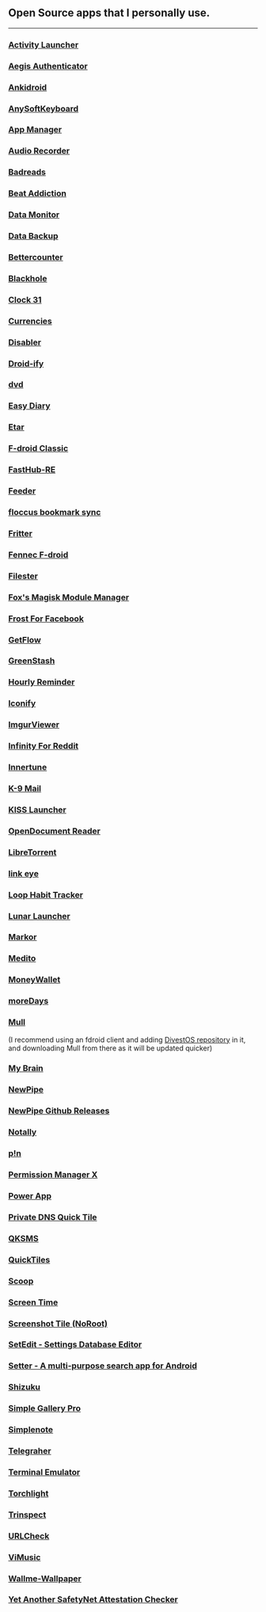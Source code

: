  ## Open Source apps that I personally use.
----
### [Activity Launcher](https://www.f-droid.org/packages/de.szalkowski.activitylauncher)


### [Aegis Authenticator](https://www.f-droid.org/packages/com.beemdevelopment.aegis/)


### [Ankidroid](https://www.f-droid.org/packages/com.ichi2.anki/)


### [AnySoftKeyboard](https://www.f-droid.org/packages/com.menny.android.anysoftkeyboard/)


### [App Manager](https://www.f-droid.org/packages/io.github.muntashirakon.AppManager/)


### [Audio Recorder](https://www.f-droid.org/packages/com.github.axet.audiorecorder/)


### [Badreads](https://www.f-droid.org/packages/com.timenotclocks.bookcase/)


### [Beat Addiction](https://apt.izzysoft.de/fdroid/index/apk/tj.beataddiction)


### [Data Monitor](https://www.f-droid.org/packages/com.drnoob.datamonitor/)


### [Data Backup](https://apt.izzysoft.de/fdroid/index/apk/com.xayah.databackup)


### [Bettercounter](https://www.f-droid.org/packages/org.kde.bettercounter/)


### [Blackhole](https://android.izzysoft.de/repo/apk/com.shadow.blackhole)


### [Clock 31](https://apt.izzysoft.de/fdroid/index/apk/com.dosse.clock31)


### [Currencies](https://www.f-droid.org/packages/de.salomax.currencies/)


### [Disabler](https://www.f-droid.org/packages/com.servoz.appsdisabler/)


### [Droid-ify](https://android.izzysoft.de/repo/apk/com.looker.droidify)


### [dvd](https://www.f-droid.org/packages/org.yausername.dvd/)


### [Easy Diary](https://www.f-droid.org/packages/me.blog.korn123.easydiary/)


### [Etar](https://www.f-droid.org/packages/ws.xsoh.etar/)


### [F-droid Classic](https://www.f-droid.org/packages/eu.bubu1.fdroidclassic/)


### [FastHub-RE](https://android.izzysoft.de/repo/apk/com.fastaccess.github.revival)


### [Feeder](https://www.f-droid.org/packages/com.nononsenseapps.feeder/)


### [floccus bookmark sync](https://www.f-droid.org/packages/org.handmadeideas.floccus/)


### [Fritter](https://www.f-droid.org/packages/com.jonjomckay.fritter/)


### [Fennec F-droid](https://www.f-droid.org/packages/org.mozilla.fennec_fdroid/)


### [Filester](https://www.f-droid.org/packages/com.rouzbehzarei.filester/)


### [Fox's Magisk Module Manager](https://android.izzysoft.de/repo/apk//com.fox2code.mmm)


### [Frost For Facebook](https://www.f-droid.org/packages/com.pitchedapps.frost/)


### [GetFlow](https://www.f-droid.org/packages/org.wentura.getflow/)


### [GreenStash](https://www.f-droid.org/packages/com.starry.greenstash/)


### [Hourly Reminder](https://www.f-droid.org/packages/com.github.axet.hourlyreminder/)


### [Iconify](https://apt.izzysoft.de/fdroid/index/apk/com.drdisagree.iconify)


### [ImgurViewer](https://www.f-droid.org/packages/com.ensoft.imgurviewer/)


### [Infinity For Reddit](https://www.f-droid.org/packages/ml.docilealligator.infinityforreddit/)


### [Innertune](https://apt.izzysoft.de/fdroid/index/apk/com.zionhuang.music)


### [K-9 Mail](https://www.f-droid.org/packages/com.fsck.k9/)


### [KISS Launcher](https://www.f-droid.org/packages/fr.neamar.kiss/)


### [OpenDocument Reader](https://www.f-droid.org/packages/at.tomtasche.reader/)


### [LibreTorrent](https://www.f-droid.org/packages/org.proninyaroslav.libretorrent/)


### [link eye](https://www.f-droid.org/packages/kuesji.link_eye.fdroid/)


### [Loop Habit Tracker](https://www.f-droid.org/packages/org.isoron.uhabits/)


### [Lunar Launcher](https://www.f-droid.org/packages/rasel.lunar.launcher/)


### [Markor](https://www.f-droid.org/packages/net.gsantner.markor/)


### [Medito](https://android.izzysoft.de/repo/apk//meditofoundation.medito)


### [MoneyWallet](https://www.f-droid.org/packages/com.oriondev.moneywallet/)


### [moreDays](https://www.f-droid.org/packages/de.wuapps.moredays/)


### [Mull](https://f-droid.org/en/packages/us.spotco.fennec_dos/)
(I recommend using an fdroid client and adding [DivestOS repository](https://divestos.org/fdroid/official/?fingerprint=E4BE8D6ABFA4D9D4FEEF03CDDA7FF62A73FD64B75566F6DD4E5E577550BE8467) in it, and downloading Mull from there as it will be updated quicker)


### [My Brain](https://www.f-droid.org/packages/com.mhss.app.mybrain/)


### [NewPipe](https://f-droid.org/packages/org.schabi.newpipe/)

### [NewPipe Github Releases](https://github.com/TeamNewPipe/NewPipe/releases)


### [Notally](https://www.f-droid.org/packages/com.omgodse.notally/)


### [p!n](https://www.f-droid.org/packages/de.nproth.pin/)


### [Permission Manager X](https://www.f-droid.org/packages/com.mirfatif.permissionmanagerx/)


### [Power App](https://www.f-droid.org/packages/io.github.domi04151309.powerapp/)


### [Private DNS Quick Tile](https://www.f-droid.org/packages/com.jpwolfso.privdnsqt/)


### [QKSMS](https://www.f-droid.org/packages/com.moez.QKSMS/)


### [QuickTiles](https://www.f-droid.org/packages/com.asdoi.quicktiles/)


### [Scoop](https://www.f-droid.org/packages/taco.scoop/)


### [Screen Time](https://www.f-droid.org/packages/de.markusfisch.android.screentime/)


### [Screenshot Tile (NoRoot)](https://www.f-droid.org/packages/com.github.cvzi.screenshottile/)


### [SetEdit - Settings Database Editor](https://www.f-droid.org/packages/io.github.muntashirakon.setedit/)


### [Setter - A multi-purpose search app for Android ](https://www.f-droid.org/packages/site.leos.setter/)


### [Shizuku](https://android.izzysoft.de/repo/apk//moe.shizuku.privileged.api)


### [Simple Gallery Pro](https://www.f-droid.org/packages/com.simplemobiletools.gallery.pro/)


### [Simplenote](https://android.izzysoft.de/repo/apk//com.automattic.simplenote)


### [Telegraher](https://github.com/nikitasius/Telegraher/)


### [Terminal Emulator](https://www.f-droid.org/packages/com.termoneplus/)


### [Torchlight](https://www.f-droid.org/packages/com.fake.android.torchlight/)


### [Trinspect](https://android.izzysoft.de/repo/apk/io.github.celestialphineas.sanxing)


### [URLCheck](https://www.f-droid.org/packages/com.trianguloy.urlchecker/)


### [ViMusic](https://www.f-droid.org/packages/it.vfsfitvnm.vimusic/)


### [Wallme-Wallpaper](https://www.f-droid.org/packages/com.alaory.wallmewallpaper/)


### [Yet Another SafetyNet Attestation Checker](https://apt.izzysoft.de/fdroid/index/apk/rikka.safetynetchecker)



